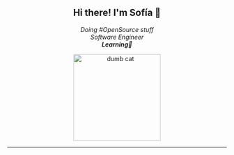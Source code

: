 <div align='center'>
  <h2>Hi there! I'm Sofía 👋</h2>
  
  <p>
    <em>Doing #OpenSource stuff</em>
    <br/>
    <em>Software Engineer</em>
    <br/>
    <em><strong>Learning🐝</strong></em>
  </p>
  <img alt='dumb cat' height='200px' src="https://media.giphy.com/media/unQ3IJU2RG7DO/giphy.gif" />
</div>

<hr/>


<!--
<div>
   <img align='left' height='200px' alt="Sofia's github stats" src="https://github-readme-stats.vercel.app/api?username=sofiaromorales&show_icons=true&theme=prussian"/>
</div>
-->




<!--
**sofiaromorales/sofiaromorales** is a ✨ _special_ ✨ repository because its `README.md` (this file) appears on your GitHub profile.

Here are some ideas to get you started:

- 🔭 I’m currently working on ...
- 🌱 I’m currently learning ...
- 👯 I’m looking to collaborate on ...
- 🤔 I’m looking for help with ...
- 💬 Ask me about ...
- 📫 How to reach me: ...
- 😄 Pronouns: ...
- ⚡ Fun fact: ...
-->
